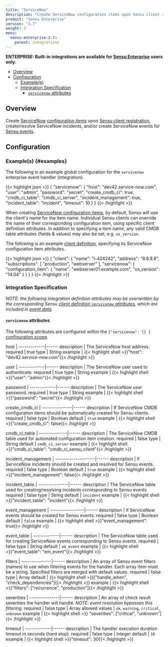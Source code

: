 ```yaml
---
title: "ServiceNow"
description: "Create ServiceNow configuration items upon Sensu client registration, create/resolve ServiceNow incidents, and/or create ServiceNow events for Sensu events."
product: "Sensu Enterprise"
version: "2.7"
weight: 3
menu:
  sensu-enterprise-2.7:
    parent: integrations
---
```

**ENTERPRISE: Built-in integrations are available for [Sensu Enterprise][1]
users only.**

- [Overview](#overview)
- [Configuration](#configuration)
  - [Example(s)](#examples)
  - [Integration Specification](#integration-specification)
    - [`servicenow` attributes](#servicenow-attributes)

## Overview

Create [ServiceNow][2] [configuration items][3] upon [Sensu client
registration][4], create/resolve ServiceNow incidents, and/or create
ServiceNow events for [Sensu events][5].

## Configuration

### Example(s) {#examples}

The following is an example global configuration for the `servicenow` enterprise
event handler (integration).

{{< highlight json >}}
{
  "servicenow": {
    "host": "dev42.service-now.com",
    "user": "admin",
    "password": "secret",
    "create_cmdb_ci": true,
    "cmdb_ci_table": "cmdb_ci_server",
    "incident_management": true,
    "incident_table": "incident",
    "timeout": 10
  }
}
{{< /highlight >}}

When creating [ServiceNow configuration items][6], by default, Sensu will use
the client's name for the item name. Individual Sensu clients can override the
name of their corresponding configuration item, using specific client definition
attributes. In addition to specifying a item name, any valid CMDB table
attributes (fields & values) may also be set, e.g. `os_version`.

The following is an example [client definition][7], specifying its ServiceNow
configuration item attributes.

{{< highlight json >}}
{
  "client": {
    "name": "i-424242",
    "address": "8.8.8.8",
    "subscriptions": [
      "production",
      "webserver"
    ],
    "servicenow": {
      "configuration_item": {
        "name": "webserver01.example.com",
        "os_version": "14.04"
      }
    }
  }
}
{{< /highlight >}}

### Integration Specification

_NOTE: the following integration definition attributes may be overwritten by
the corresponding Sensu [client definition `servicenow` attributes][8], which
are included in [event data][9]._

#### `servicenow` attributes

The following attributes are configured within the `{"servicenow": {} }`
[configuration scope][10].

host         | 
-------------|------
description  | The ServiceNow host address.
required     | true
type         | String
example      | {{< highlight shell >}}"host": "dev42.service-now.com"{{< /highlight >}}

user         | 
-------------|------
description  | The ServiceNow user used to authenticate.
required     | true
type         | String
example      | {{< highlight shell >}}"user": "admin"{{< /highlight >}}

password     | 
-------------|------
description  | The ServiceNow user password.
required     | true
type         | String
example      | {{< highlight shell >}}"password": "secret"{{< /highlight >}}

create_cmdb_ci | 
---------------|------
description    | If ServiceNow CMDB configuration items should be automatically created for Sensu clients.
required       | false
type           | Boolean
default        | `true`
example        | {{< highlight shell >}}"create_cmdb_ci": false{{< /highlight >}}

cmdb_ci_table | 
--------------|------
description   | The ServiceNow CMDB table used for automated configuration item creation.
required      | false
type          | String
default       | `cmdb_ci_server`
example       | {{< highlight shell >}}"cmdb_ci_table": "cmdb_ci_sensu_client"{{< /highlight >}}

incident_management | 
--------------------|------
description         | If ServiceNow incidents should be created and resolved for Sensu events.
required            | false
type                | Boolean
default             | `true`
example             | {{< highlight shell >}}"incident_management": false{{< /highlight >}}

incident_table | 
---------------|------
description    | The ServiceNow table used for creating/resolving incidents corresponding to Sensu events.
required       | false
type           | String
default        | `incident`
example        | {{< highlight shell >}}"incident_table": "incident"{{< /highlight >}}

event_management | 
-----------------|------
description      | If ServiceNow events should be created for Sensu events.
required         | false
type             | Boolean
default          | `false`
example          | {{< highlight shell >}}"event_management": true{{< /highlight >}}

event_table  | 
-------------|------
description  | The ServiceNow table used for creating ServiceNow events corresponding to Sensu events.
required     | false
type         | String
default      | `em_event`
example      | {{< highlight shell >}}"event_table": "em_event"{{< /highlight >}}

filters        | 
---------------|------
description    | An array of Sensu event filters (names) to use when filtering events for the handler. Each array item must be a string. Specified filters are merged with default values.
required       | false
type           | Array
default        | {{< highlight shell >}}["handle_when", "check_dependencies"]{{< /highlight >}}
example        | {{< highlight shell >}}"filters": ["recurrence", "production"]{{< /highlight >}}

severities     | 
---------------|------
description    | An array of check result severities the handler will handle. _NOTE: event resolution bypasses this filtering._
required       | false
type           | Array
allowed values | `ok`, `warning`, `critical`, `unknown`
example        | {{< highlight shell >}} "severities": ["critical", "unknown"]{{< /highlight >}}

timeout      | 
-------------|------
description  | The handler execution duration timeout in seconds (hard stop).
required     | false
type         | Integer
default      | `10`
example      | {{< highlight shell >}}"timeout": 30{{< /highlight >}}


[?]:  #
[1]:  /sensu-enterprise
[2]:  https://www.servicenow.com?ref=sensu-enterprise
[3]:  https://www.servicenow.com/products/it-service-automation-applications/configuration-management.html?ref=sensu-enterprise
[4]:  /sensu-core/1.0/reference/clients#registration-and-registry
[5]:  /sensu-core/1.0/reference/events
[6]:  https://wiki.servicenow.com/index.php?title=Introduction_to_Assets_and_Configuration#gsc.tab=0
[7]:  /sensu-core/1.0/reference/clients#client-definition-specification
[8]:  #servicenow-attributes
[9]:  /sensu-core/1.0/reference/events#event-data
[10]: /sensu-core/1.0/reference/configuration#configuration-scopes
